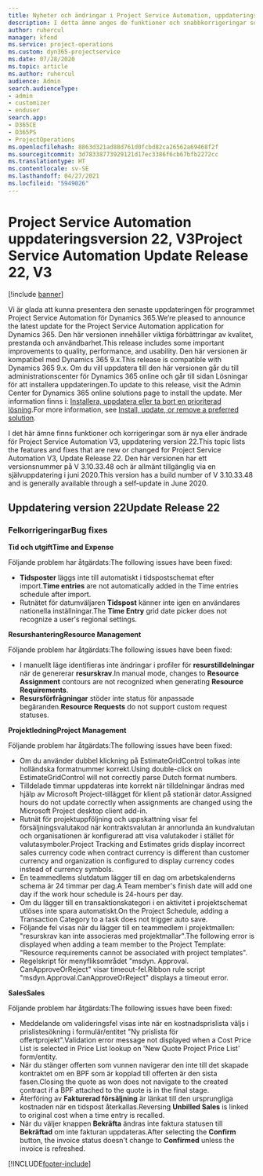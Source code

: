 ```yaml
---
title: Nyheter och ändringar i Project Service Automation, uppdateringsversion 22, version 3
description: I detta ämne anges de funktioner och snabbkorrigeringar som finns tillgängliga i Project Service Automation, uppdateringsversion 22, V3.
author: ruhercul
manager: kfend
ms.service: project-operations
ms.custom: dyn365-projectservice
ms.date: 07/28/2020
ms.topic: article
ms.author: ruhercul
audience: Admin
search.audienceType:
- admin
- customizer
- enduser
search.app:
- D365CE
- D365PS
- ProjectOperations
ms.openlocfilehash: 8863d321ad88d761d0fcbd82ca26562a69468f2f
ms.sourcegitcommit: 3d78338773929121d17ec3386f6cb67bfb2272cc
ms.translationtype: HT
ms.contentlocale: sv-SE
ms.lasthandoff: 04/27/2021
ms.locfileid: "5949026"
---
```

# <a name="project-service-automation-update-release-22-v3"></a><span data-ttu-id="8182a-103">Project Service Automation uppdateringsversion 22, V3</span><span class="sxs-lookup"><span data-stu-id="8182a-103">Project Service Automation Update Release 22, V3</span></span>

[!include [banner](../includes/psa-now-project-operations.md)]

<span data-ttu-id="8182a-104">Vi är glada att kunna presentera den senaste uppdateringen för programmet Project Service Automation för Dynamics 365.</span><span class="sxs-lookup"><span data-stu-id="8182a-104">We’re pleased to announce the latest update for the Project Service Automation application for Dynamics 365.</span></span> <span data-ttu-id="8182a-105">Den här versionen innehåller viktiga förbättringar av kvalitet, prestanda och användbarhet.</span><span class="sxs-lookup"><span data-stu-id="8182a-105">This release includes some important improvements to quality, performance, and usability.</span></span> <span data-ttu-id="8182a-106">Den här versionen är kompatibel med Dynamics 365 9.x.</span><span class="sxs-lookup"><span data-stu-id="8182a-106">This release is compatible with Dynamics 365 9.x.</span></span> <span data-ttu-id="8182a-107">Om du vill uppdatera till den här versionen går du till administrationscenter för Dynamics 365 online och går till sidan Lösningar för att installera uppdateringen.</span><span class="sxs-lookup"><span data-stu-id="8182a-107">To update to this release, visit the Admin Center for Dynamics 365 online solutions page to install the update.</span></span> <span data-ttu-id="8182a-108">Mer information finns i: [Installera, uppdatera eller ta bort en prioriterad lösning](/power-platform/admin/install-remove-preferred-solution).</span><span class="sxs-lookup"><span data-stu-id="8182a-108">For more information, see [Install, update, or remove a preferred solution](/power-platform/admin/install-remove-preferred-solution).</span></span>

<span data-ttu-id="8182a-109">I det här ämne finns funktioner och korrigeringar som är nya eller ändrade för Project Service Automation V3, uppdatering version 22.</span><span class="sxs-lookup"><span data-stu-id="8182a-109">This topic lists the features and fixes that are new or changed for Project Service Automation V3, Update Release 22.</span></span> <span data-ttu-id="8182a-110">Den här versionen har ett versionsnummer på V 3.10.33.48 och är allmänt tillgänglig via en självuppdatering i juni 2020.</span><span class="sxs-lookup"><span data-stu-id="8182a-110">This version has a build number of V 3.10.33.48 and is generally available through a self-update in June 2020.</span></span>

## <a name="update-release-22"></a><span data-ttu-id="8182a-111">Uppdatering version 22</span><span class="sxs-lookup"><span data-stu-id="8182a-111">Update Release 22</span></span>

### <a name="bug-fixes"></a><span data-ttu-id="8182a-112">Felkorrigeringar</span><span class="sxs-lookup"><span data-stu-id="8182a-112">Bug fixes</span></span>



<span data-ttu-id="8182a-113">**Tid och utgift**</span><span class="sxs-lookup"><span data-stu-id="8182a-113">**Time and Expense**</span></span>

<span data-ttu-id="8182a-114">Följande problem har åtgärdats:</span><span class="sxs-lookup"><span data-stu-id="8182a-114">The following issues have been fixed:</span></span>

- <span data-ttu-id="8182a-115">**Tidsposter** läggs inte till automatiskt i tidspostschemat efter import.</span><span class="sxs-lookup"><span data-stu-id="8182a-115">**Time entries** are not automatically added in the Time entries schedule after import.</span></span>
- <span data-ttu-id="8182a-116">Rutnätet för datumväljaren **Tidspost** känner inte igen en användares nationella inställningar.</span><span class="sxs-lookup"><span data-stu-id="8182a-116">The **Time Entry** grid date picker does not recognize a user's regional settings.</span></span>

<span data-ttu-id="8182a-117">**Resurshantering**</span><span class="sxs-lookup"><span data-stu-id="8182a-117">**Resource Management**</span></span>

<span data-ttu-id="8182a-118">Följande problem har åtgärdats:</span><span class="sxs-lookup"><span data-stu-id="8182a-118">The following issues have been fixed:</span></span>

- <span data-ttu-id="8182a-119">I manuellt läge identifieras inte ändringar i profiler för **resurstilldelningar** när de genererar **resurskrav**.</span><span class="sxs-lookup"><span data-stu-id="8182a-119">In manual mode, changes to **Resource Assignment** contours are not recognized when generating **Resource Requirements**.</span></span>
- <span data-ttu-id="8182a-120">**Resursförfrågningar** stöder inte status för anpassade begäranden.</span><span class="sxs-lookup"><span data-stu-id="8182a-120">**Resource Requests** do not support custom request statuses.</span></span>

<span data-ttu-id="8182a-121">**Projektledning**</span><span class="sxs-lookup"><span data-stu-id="8182a-121">**Project Management**</span></span>

<span data-ttu-id="8182a-122">Följande problem har åtgärdats:</span><span class="sxs-lookup"><span data-stu-id="8182a-122">The following issues have been fixed:</span></span>

- <span data-ttu-id="8182a-123">Om du använder dubbel klickning på EstimateGridControl tolkas inte holländska formatnummer korrekt.</span><span class="sxs-lookup"><span data-stu-id="8182a-123">Using double-click on EstimateGridControl will not correctly parse Dutch format numbers.</span></span>
- <span data-ttu-id="8182a-124">Tilldelade timmar uppdateras inte korrekt när tilldelningar ändras med hjälp av Microsoft Project-tillägget för klient på stationär dator.</span><span class="sxs-lookup"><span data-stu-id="8182a-124">Assigned hours do not update correctly when assignments are changed using the Microsoft Project desktop client add-in.</span></span>
- <span data-ttu-id="8182a-125">Rutnät för projektuppföljning och uppskattning visar fel försäljningsvalutakod när kontraktsvalutan är annorlunda än kundvalutan och organisationen är konfigurerad att visa valutakoder i stället för valutasymboler.</span><span class="sxs-lookup"><span data-stu-id="8182a-125">Project Tracking and Estimates grids display incorrect sales currency code when contract currency is different than customer currency and organization is configured to display currency codes instead of currency symbols.</span></span>
- <span data-ttu-id="8182a-126">En teammedlems slutdatum lägger till en dag om arbetskalenderns schema är 24 timmar per dag.</span><span class="sxs-lookup"><span data-stu-id="8182a-126">A Team member's finish date will add one day if the work hour schedule is 24-hours per day.</span></span>
- <span data-ttu-id="8182a-127">Om du lägger till en transaktionskategori i en aktivitet i projektschemat utlöses inte spara automatiskt.</span><span class="sxs-lookup"><span data-stu-id="8182a-127">On the Project Schedule, adding a Transaction Category to a task does not trigger auto save.</span></span>
- <span data-ttu-id="8182a-128">Följande fel visas när du lägger till en teammedlem i projektmallen: "resurskrav kan inte associeras med projektmallar".</span><span class="sxs-lookup"><span data-stu-id="8182a-128">The following error is displayed when adding a team member to the Project Template: "Resource requirements cannot be associated with project templates".</span></span> 
- <span data-ttu-id="8182a-129">Regelskript för menyfliksområdet "msdyn. Approval. CanApproveOrReject" visar timeout-fel.</span><span class="sxs-lookup"><span data-stu-id="8182a-129">Ribbon rule script "msdyn.Approval.CanApproveOrReject" displays a timeout error.</span></span>

<span data-ttu-id="8182a-130">**Sales**</span><span class="sxs-lookup"><span data-stu-id="8182a-130">**Sales**</span></span>

<span data-ttu-id="8182a-131">Följande problem har åtgärdats:</span><span class="sxs-lookup"><span data-stu-id="8182a-131">The following issues have been fixed:</span></span>

- <span data-ttu-id="8182a-132">Meddelande om valideringsfel visas inte när en kostnadsprislista väljs i prislistesökning i formulär/entitet "Ny prislista för offertprojekt".</span><span class="sxs-lookup"><span data-stu-id="8182a-132">Validation error message not displayed when a Cost Price List is selected in Price List lookup on 'New Quote Project Price List' form/entity.</span></span>
- <span data-ttu-id="8182a-133">När du stänger offerten som vunnen navigerar den inte till det skapade kontraktet om en BPF som är kopplad till offerten är den sista fasen.</span><span class="sxs-lookup"><span data-stu-id="8182a-133">Closing the quote as won does not navigate to the created contract if a BPF attached to the quote is in the final stage.</span></span>
- <span data-ttu-id="8182a-134">Återföring av **Fakturerad försäljning** är länkat till den ursprungliga kostnaden när en tidspost återkallas.</span><span class="sxs-lookup"><span data-stu-id="8182a-134">Reversing **Unbilled Sales** is linked to original cost when a time entry is recalled.</span></span>
- <span data-ttu-id="8182a-135">När du väljer knappen **Bekräfta** ändras inte faktura statusen till **Bekräftad** om inte fakturan uppdateras.</span><span class="sxs-lookup"><span data-stu-id="8182a-135">After selecting the **Confirm** button, the invoice status doesn't change to **Confirmed** unless the invoice is refreshed.</span></span>


[!INCLUDE[footer-include](../includes/footer-banner.md)]